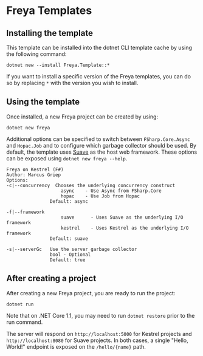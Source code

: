 # Freya Templates

## Installing the template

This template can be installed into the dotnet CLI template cache by using the
following command:

    dotnet new --install Freya.Template::*

If you want to install a specific version of the Freya templates, you can do so
by replacing `*` with the version you wish to install.

## Using the template

Once installed, a new Freya project can be created by using:

    dotnet new freya

Additional options can be specified to switch between `FSharp.Core.Async` and
`Hopac.Job` and to configure which garbage collector should be used. By default,
the template uses [Suave](https://suave.io) as the host web framework. These
options can be exposed using `dotnet new freya --help`.


    Freya on Kestrel (F#)
    Author: Marcus Griep
    Options:
    -c|--concurrency  Chooses the underlying concurrency construct
                        async    - Use Async from FSharp.Core
                        hopac    - Use Job from Hopac
                    Default: async

    -f|--framework
                        suave      - Uses Suave as the underlying I/O framework
                        kestrel    - Uses Kestrel as the underlying I/O framework
                    Default: suave

    -s|--serverGc   Use the server garbage collector
                    bool - Optional
                    Default: true

## After creating a project

After creating a new Freya project, you are ready to run the project:

    dotnet run

Note that on .NET Core 1.1, you may need to run `dotnet restore` prior to
the run command.

The server will respond on `http://localhost:5000` for Kestrel projects and
`http://localhost:8080` for Suave projects. In both cases, a single "Hello,
World!" endpoint is exposed on the `/hello/{name}` path.